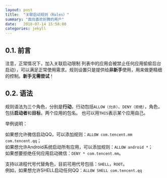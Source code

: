```yaml
---
layout: post
title:  "关联启动规则（Rules）"
summary: "面向喜欢折腾的用户"
date:   2018-07-14 15:58:00
categories: jekyll
---
```

<!-- more -->

## 0.1. 前言
注意，正常情况下，加入关联启动限制 列表中的应用会被禁止任何应用偷偷后台启动），可以满足正常使用需求。规则设置只是提供给**非新手**使用，用来做更精细的控制。**新手无需尝试**！


## 0.2. 语法
规则语法为三个角色，分别是**行动**，行动包括```ALLOW（允许）```、```DENY（拒绝）```，角色，包括**启动者**和**目标**，两个应用的包名。
也可以用`THIS`表示某个应用自己。

举例说明：

如果想允许微信启动QQ，可以添加规则：```ALLOW com.tencent.mm com.tencent.qq```；  
如果想允许Android系统启动所有应用，可以添加规则：```ALLOW android *```；  
如果想要拒绝任何应用启动微信：```DENY * com.tencent.mm```。  

支持以进程代号代替角色，目前可用代号包括：`SHELL`，`ROOT`。    
例如，如果想允许SHELL启动任何QQ：```ALLOW SHELL com.tencent.qq```